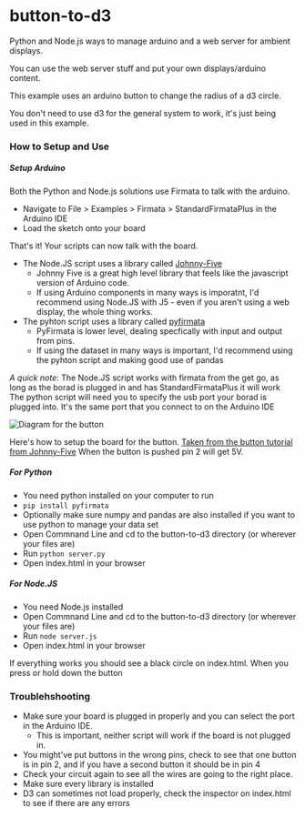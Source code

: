 # button-to-d3
 
Python and Node.js ways to manage arduino and a web server for ambient displays.

You can use the web server stuff and put your own displays/arduino content.

This example uses an arduino button to change the radius of a d3 circle. 

You don't need to use d3 for the general system to work, it's just being used in this example.

### How to Setup and Use
##### Setup Arduino
Both the Python and Node.js solutions use Firmata to talk with the arduino. 

* Navigate to File > Examples > Firmata > StandardFirmataPlus in the Arduino IDE
* Load the sketch onto your board

That's it! Your scripts can now talk with the board. 

* The Node.JS script uses a library called [Johnny-Five](http://johnny-five.io/)
  * Johnny Five is a great high level library that feels like the javascript version of Arduino code.
  * If using Arduino components in many ways is imporatnt, I'd recommend using Node.JS with J5 - even if you aren't using a web display, the whole thing works.
* The pyhton script uses a library called [pyfirmata](https://pyfirmata.readthedocs.io/en/latest/)
  * PyFirmata is lower level, dealing specfically with input and output from pins. 
  * If using the dataset in many ways is important, I'd recommend using the pyhton script and making good use of pandas

_A quick note_:
The Node.JS script works with firmata from the get go, as long as the borad is plugged in and has StandardFirmataPlus it will work
The python script will need you to specify the usb port your borad is plugged into. It's the same port that you connect to on the Arduino IDE

![Diagram for the button](http://johnny-five.io/img/breadboard/button.png)


Here's how to setup the board for the button. [Taken from the button tutorial from Johnny-Five](http://johnny-five.io/examples/button/)
When the button is pushed pin 2 will get 5V.

##### For Python
* You need python installed on your computer to run
* `pip install pyfirmata`
* Optionally make sure numpy and pandas are also installed if you want to use python to manage your data set
* Open Commnand Line and cd to the button-to-d3 directory (or wherever your files are)
* Run `python server.py`
* Open index.html in your browser

##### For Node.JS
* You need Node.js installed
* Open Commnand Line and cd to the button-to-d3 directory (or wherever your files are)
* Run `node server.js`
* Open index.html in your browser

If everything works you should see a black circle on index.html.
When you press or hold down the button 

### Troublehshooting

* Make sure your board is plugged in properly and you can select the port in the Arduino IDE.
  * This is important, neither script will work if the board is not plugged in.
* You might've put buttons in the wrong pins, check to see that one button is in pin 2, and if you have a second button it should be in pin 4
* Check your circuit again to see all the wires are going to the right place.
* Make sure every library is installed
* D3 can sometimes not load properly, check the inspector on index.html to see if there are any errors

